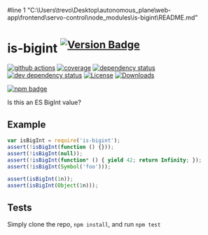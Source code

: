 #line 1 "C:\\Users\\trevo\\Desktop\\autonomous_plane\\web-app\\frontend\\servo-control\\node_modules\\is-bigint\\README.md"
# is-bigint <sup>[![Version Badge][2]][1]</sup>

[![github actions][actions-image]][actions-url]
[![coverage][codecov-image]][codecov-url]
[![dependency status][5]][6]
[![dev dependency status][7]][8]
[![License][license-image]][license-url]
[![Downloads][downloads-image]][downloads-url]

[![npm badge][11]][1]

Is this an ES BigInt value?

## Example

```js
var isBigInt = require('is-bigint');
assert(!isBigInt(function () {}));
assert(!isBigInt(null));
assert(!isBigInt(function* () { yield 42; return Infinity; });
assert(!isBigInt(Symbol('foo')));

assert(isBigInt(1n));
assert(isBigInt(Object(1n)));
```

## Tests
Simply clone the repo, `npm install`, and run `npm test`

[1]: https://npmjs.org/package/is-bigint
[2]: https://versionbadg.es/inspect-js/is-bigint.svg
[5]: https://david-dm.org/inspect-js/is-bigint.svg
[6]: https://david-dm.org/inspect-js/is-bigint
[7]: https://david-dm.org/inspect-js/is-bigint/dev-status.svg
[8]: https://david-dm.org/inspect-js/is-bigint#info=devDependencies
[11]: https://nodei.co/npm/is-bigint.png?downloads=true&stars=true
[license-image]: https://img.shields.io/npm/l/is-bigint.svg
[license-url]: LICENSE
[downloads-image]: https://img.shields.io/npm/dm/is-bigint.svg
[downloads-url]: https://npm-stat.com/charts.html?package=is-bigint
[codecov-image]: https://codecov.io/gh/inspect-js/is-bigint/branch/main/graphs/badge.svg
[codecov-url]: https://app.codecov.io/gh/inspect-js/is-bigint/
[actions-image]: https://img.shields.io/endpoint?url=https://github-actions-badge-u3jn4tfpocch.runkit.sh/inspect-js/is-bigint
[actions-url]: https://github.com/inspect-js/is-bigint/actions
